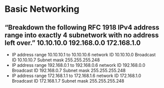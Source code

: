 <!DOCTYPE html>
<html>
    <head>
        <title>Day 2 Readme</title>
    </head>
    <body>
        <h1>Basic Networking</h1>
        <h2>“Breakdown the following RFC 1918 IPv4 address range into exactly 4
        subnetwork with no address left over.”
        10.10.10.0
        192.168.0.0
        172.168.1.0</h2>
        <p></p>
        <ul>
        <li>IP address range 10.10.10.1 to 10.10.10.6 network ID 10.10.10.0
        Broadcast ID 10.10.10.7
        Subnet mask 255.255.255.248</li>
        <li>IP address range 192.168.0.1 to 192.168.0.6 network ID 192.168.0.0 Broadcast ID 192.168.0.7
        Subnet mask 255.255.255.248</li>
        <li>IP address range 172.168.1.1 to 172.168.1.6 network ID 172.168.1.0 Broadcast ID 172.168.1.7
        Subnet mask 255.255.255.248</li>
        </ul>
    </body>
</html>
